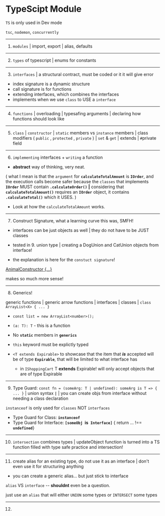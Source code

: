 # TypeScipt Module

`TS` is only used in Dev mode

`tsc`, `nodemon`, `concurrently`

---

1. `modules` | import, export | alias, defaults

---

2.  `types` of typescript | enums for constants

---

3.  `interfaces` | a structural contract, must be coded or it it will give error

-   index signature is a dynamic structure
-   call signature is for functions
-   extending interfaces, which combines the interfaces
-   implements when we use `class` to USE a `interface`

---

4.  `functions` | overloading | typesafing arguments | declaring how functions should look like

---

5.  `class` | `constructor` | `static` members vs `instance` members | class modifiers ( `public` , `protected` , `private` ) | `set` & `get` | extends | `#`private field

---

6.  `implementing` interfaces + `writing` a function

-   **abstract** way of thinking, very neat.

( what I mean is that the `argument` for **`calculateTotalAmount`** is **`IOrder`**, and the execution calls become safer because the `classes` that implements **`IOrder`** MUST contain **`.calculateOrder()`** **|** considering that **`calculateTotalAmount()`** requires an **`IOrder`** object, it contains **`.calculateTotal()`** which it USES. )

-   Look at how the `calculateTotalAmount` works.

---

7.  Construct Signature, what a learning curve this was, SMFH!

-   interfaces can be just objects as well | they do not have to be JUST classes

-   tested in 9. union type | creating a DogUnion and CatUnion objects from interface!

-   the explanation is here for the `constuct signature`!

[AnimalConstructor<T> {...}](https://stackoverflow.com/questions/13407036/how-does-interfaces-with-construct-signatures-work)

makes so much more sense!

---

8. Generics!

generic functions | generic arrow functions | interfaces | classes | `class ArrayList<X> { ... } `

-   `const list = new ArrayList<number>();`

-   `(a: T): T` - this is a function

-   No **`static`** members in **`generics`**

-   `this` keyword must be explictly typed

-   `<T extends Expirable>` to showcase that the item that **_is_** accepted will be of type **`Expirable`**, that will be limited to what interface has
    -   in `IShoppingCart` T **extends** Expirable! will only accept objects that are of type Expirable

---

9. Type Guard: `const fn = (someArg: T | undefined): someArg is T => { ... }` | union syntax **`|`** | you can create objs from interface without needing a class declaration

`instanceof` is only used for `classes` NOT `interfaces`

-   Type Guard for Class: **`instanceof`**
-   Type Guard for Interface: **`[someObj `is` Interface]`** { return ... !== **`undefined`**}

---

10. `intersection` combines types | updateObject function is turned into a TS function filled with type safe practice and intersection!

---

11. create alias for an existing type, do not use it as an interface | don't even use it for structuring anything

-   you can create a generic alias... but just stick to interface

`alias` VS `interface` -- **shouldnt** even be a question.

just use an `alias` that will either `UNION` some types or `INTERSECT` some types

---

12.
